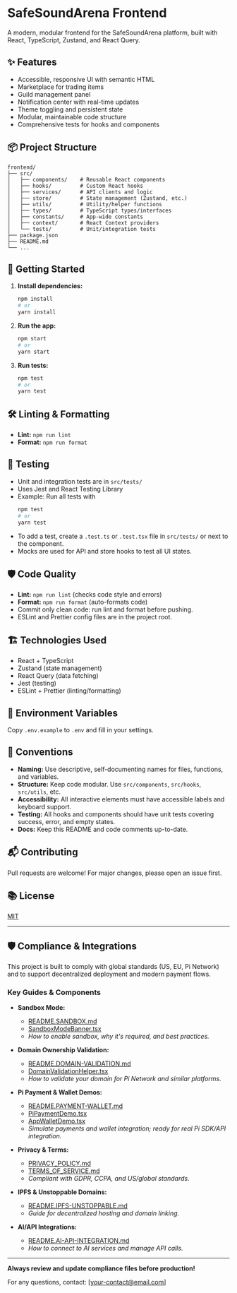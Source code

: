 # SafeSoundArena Frontend

A modern, modular frontend for the SafeSoundArena platform, built with React, TypeScript, Zustand, and React Query.

## ✨ Features

- Accessible, responsive UI with semantic HTML
- Marketplace for trading items
- Guild management panel
- Notification center with real-time updates
- Theme toggling and persistent state
- Modular, maintainable code structure
- Comprehensive tests for hooks and components

## 📦 Project Structure

```
frontend/
├── src/
│   ├── components/    # Reusable React components
│   ├── hooks/         # Custom React hooks
│   ├── services/      # API clients and logic
│   ├── store/         # State management (Zustand, etc.)
│   ├── utils/         # Utility/helper functions
│   ├── types/         # TypeScript types/interfaces
│   ├── constants/     # App-wide constants
│   ├── context/       # React Context providers
│   └── tests/         # Unit/integration tests
├── package.json
├── README.md
└── ...
```

## 🚀 Getting Started

1. **Install dependencies:**
   ```bash
   npm install
   # or
   yarn install
   ```

2. **Run the app:**
   ```bash
   npm start
   # or
   yarn start
   ```

3. **Run tests:**
   ```bash
   npm test
   # or
   yarn test
   ```

## 🛠️ Linting & Formatting

- **Lint:** `npm run lint`  
- **Format:** `npm run format`

## 🧪 Testing

- Unit and integration tests are in `src/tests/`
- Uses Jest and React Testing Library
- Example: Run all tests with
  ```bash
  npm test
  # or
  yarn test
  ```
- To add a test, create a `.test.ts` or `.test.tsx` file in `src/tests/` or next to the component.
- Mocks are used for API and store hooks to test all UI states.

## 🛡️ Code Quality

- **Lint:** `npm run lint` (checks code style and errors)
- **Format:** `npm run format` (auto-formats code)
- Commit only clean code: run lint and format before pushing.
- ESLint and Prettier config files are in the project root.

## 🏗️ Technologies Used

- React + TypeScript
- Zustand (state management)
- React Query (data fetching)
- Jest (testing)
- ESLint + Prettier (linting/formatting)

## 📄 Environment Variables

Copy `.env.example` to `.env` and fill in your settings.

## 📝 Conventions

- **Naming:** Use descriptive, self-documenting names for files, functions, and variables.
- **Structure:** Keep code modular. Use `src/components`, `src/hooks`, `src/utils`, etc.
- **Accessibility:** All interactive elements must have accessible labels and keyboard support.
- **Testing:** All hooks and components should have unit tests covering success, error, and empty states.
- **Docs:** Keep this README and code comments up-to-date.

## 📬 Contributing

Pull requests are welcome! For major changes, please open an issue first.

## 📚 License

[MIT](LICENSE)

---

## 🛡️ Compliance & Integrations

This project is built to comply with global standards (US, EU, Pi Network) and to support decentralized deployment and modern payment flows.

### Key Guides & Components

- **Sandbox Mode:**
  - [README.SANDBOX.md](./README.SANDBOX.md)
  - [SandboxModeBanner.tsx](./src/components/SandboxModeBanner.tsx)
  - _How to enable sandbox, why it's required, and best practices._

- **Domain Ownership Validation:**
  - [README.DOMAIN-VALIDATION.md](./README.DOMAIN-VALIDATION.md)
  - [DomainValidationHelper.tsx](./src/components/DomainValidationHelper.tsx)
  - _How to validate your domain for Pi Network and similar platforms._

- **Pi Payment & Wallet Demos:**
  - [README.PAYMENT-WALLET.md](./README.PAYMENT-WALLET.md)
  - [PiPaymentDemo.tsx](./src/components/PiPaymentDemo.tsx)
  - [AppWalletDemo.tsx](./src/components/AppWalletDemo.tsx)
  - _Simulate payments and wallet integration; ready for real Pi SDK/API integration._

- **Privacy & Terms:**
  - [PRIVACY_POLICY.md](./PRIVACY_POLICY.md)
  - [TERMS_OF_SERVICE.md](./TERMS_OF_SERVICE.md)
  - _Compliant with GDPR, CCPA, and US/global standards._

- **IPFS & Unstoppable Domains:**
  - [README.IPFS-UNSTOPPABLE.md](./README.IPFS-UNSTOPPABLE.md)
  - _Guide for decentralized hosting and domain linking._

- **AI/API Integrations:**
  - [README.AI-API-INTEGRATION.md](./README.AI-API-INTEGRATION.md)
  - _How to connect to AI services and manage API calls._

---

**Always review and update compliance files before production!**

For any questions, contact: [your-contact@email.com]
